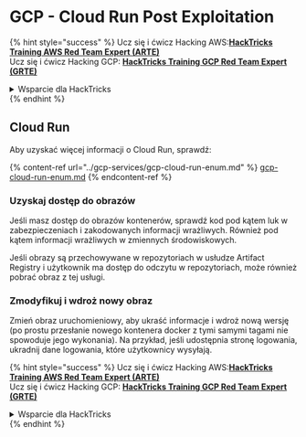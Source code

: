 # GCP - Cloud Run Post Exploitation

{% hint style="success" %}
Ucz się i ćwicz Hacking AWS:<img src="../../../.gitbook/assets/image (1).png" alt="" data-size="line">[**HackTricks Training AWS Red Team Expert (ARTE)**](https://training.hacktricks.xyz/courses/arte)<img src="../../../.gitbook/assets/image (1).png" alt="" data-size="line">\
Ucz się i ćwicz Hacking GCP: <img src="../../../.gitbook/assets/image (2).png" alt="" data-size="line">[**HackTricks Training GCP Red Team Expert (GRTE)**<img src="../../../.gitbook/assets/image (2).png" alt="" data-size="line">](https://training.hacktricks.xyz/courses/grte)

<details>

<summary>Wsparcie dla HackTricks</summary>

* Sprawdź [**plany subskrypcyjne**](https://github.com/sponsors/carlospolop)!
* **Dołącz do** 💬 [**grupy Discord**](https://discord.gg/hRep4RUj7f) lub [**grupy telegramowej**](https://t.me/peass) lub **śledź** nas na **Twitterze** 🐦 [**@hacktricks\_live**](https://twitter.com/hacktricks\_live)**.**
* **Podziel się sztuczkami hackingowymi, przesyłając PR-y do** [**HackTricks**](https://github.com/carlospolop/hacktricks) i [**HackTricks Cloud**](https://github.com/carlospolop/hacktricks-cloud) repozytoriów github.

</details>
{% endhint %}

## Cloud Run

Aby uzyskać więcej informacji o Cloud Run, sprawdź:

{% content-ref url="../gcp-services/gcp-cloud-run-enum.md" %}
[gcp-cloud-run-enum.md](../gcp-services/gcp-cloud-run-enum.md)
{% endcontent-ref %}

### Uzyskaj dostęp do obrazów

Jeśli masz dostęp do obrazów kontenerów, sprawdź kod pod kątem luk w zabezpieczeniach i zakodowanych informacji wrażliwych. Również pod kątem informacji wrażliwych w zmiennych środowiskowych.

Jeśli obrazy są przechowywane w repozytoriach w usłudze Artifact Registry i użytkownik ma dostęp do odczytu w repozytoriach, może również pobrać obraz z tej usługi.

### Zmodyfikuj i wdroż nowy obraz

Zmień obraz uruchomieniowy, aby ukraść informacje i wdroż nową wersję (po prostu przesłanie nowego kontenera docker z tymi samymi tagami nie spowoduje jego wykonania). Na przykład, jeśli udostępnia stronę logowania, ukradnij dane logowania, które użytkownicy wysyłają.

{% hint style="success" %}
Ucz się i ćwicz Hacking AWS:<img src="../../../.gitbook/assets/image (1).png" alt="" data-size="line">[**HackTricks Training AWS Red Team Expert (ARTE)**](https://training.hacktricks.xyz/courses/arte)<img src="../../../.gitbook/assets/image (1).png" alt="" data-size="line">\
Ucz się i ćwicz Hacking GCP: <img src="../../../.gitbook/assets/image (2).png" alt="" data-size="line">[**HackTricks Training GCP Red Team Expert (GRTE)**<img src="../../../.gitbook/assets/image (2).png" alt="" data-size="line">](https://training.hacktricks.xyz/courses/grte)

<details>

<summary>Wsparcie dla HackTricks</summary>

* Sprawdź [**plany subskrypcyjne**](https://github.com/sponsors/carlospolop)!
* **Dołącz do** 💬 [**grupy Discord**](https://discord.gg/hRep4RUj7f) lub [**grupy telegramowej**](https://t.me/peass) lub **śledź** nas na **Twitterze** 🐦 [**@hacktricks\_live**](https://twitter.com/hacktricks\_live)**.**
* **Podziel się sztuczkami hackingowymi, przesyłając PR-y do** [**HackTricks**](https://github.com/carlospolop/hacktricks) i [**HackTricks Cloud**](https://github.com/carlospolop/hacktricks-cloud) repozytoriów github.

</details>
{% endhint %}
